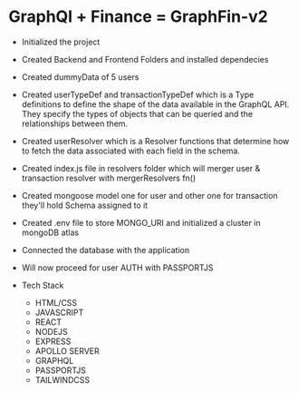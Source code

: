 # GraphQl + Finance = GraphFin-v2

- Initialized the project
- Created Backend and Frontend Folders and installed dependecies
- Created dummyData of 5 users
- Created userTypeDef and transactionTypeDef which is a Type definitions to define the shape of the data available in the GraphQL API. They specify the types of objects that can be queried and the relationships between them.
- Created userResolver which is a Resolver functions that determine how to fetch the data associated with each field in the schema.
- Created index.js file in resolvers folder which will merger user & transaction resolver with mergerResolvers fn()
- Created mongoose model one for user and other one for transaction they'll hold Schema assigned to it
- Created .env file to store MONGO_URI and initialized a cluster in mongoDB atlas
- Connected the database with the application
- Will now proceed for user AUTH with PASSPORTJS



- Tech Stack
  - HTML/CSS
  - JAVASCRIPT
  - REACT
  - NODEJS
  - EXPRESS
  - APOLLO SERVER
  - GRAPHQL
  - PASSPORTJS
  - TAILWINDCSS
 
